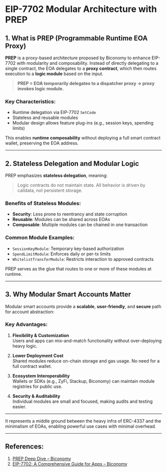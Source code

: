 # EIP-7702 Modular Architecture with PREP

## 1. What is PREP (Programmable Runtime EOA Proxy)

**PREP** is a proxy-based architecture proposed by Biconomy to enhance EIP-7702 with modularity and composability. Instead of directly delegating to a single contract, the EOA delegates to a **proxy contract**, which then routes execution to a **logic module** based on the input.

> **PREP = EOA temporarily delegates to a dispatcher proxy → proxy invokes logic module.**

### Key Characteristics:
- Runtime delegation via EIP-7702 `SetCode`  
- Stateless and reusable modules  
- Modular design allows feature plug-ins (e.g., session keys, spending limits)

This enables **runtime composability** without deploying a full smart contract wallet, preserving the EOA address.

---

## 2. Stateless Delegation and Modular Logic

PREP emphasizes **stateless delegation**, meaning:

> Logic contracts do not maintain state. All behavior is driven by calldata, not persistent storage.

### Benefits of Stateless Modules:
- **Security**: Less prone to reentrancy and state corruption  
- **Reusable**: Modules can be shared across EOAs  
- **Composable**: Multiple modules can be chained in one transaction  

### Common Module Examples:
- `SessionKeyModule`: Temporary key-based authorization  
- `SpendLimitModule`: Enforces daily or per-tx limits  
- `WhitelistTransferModule`: Restricts interaction to approved contracts

PREP serves as the glue that routes to one or more of these modules at runtime.

---

## 3. Why Modular Smart Accounts Matter

Modular smart accounts provide a **scalable**, **user-friendly**, and **secure** path for account abstraction:

### Key Advantages:
1. **Flexibility & Customization**  
   Users and apps can mix-and-match functionality without over-deploying heavy logic.

2. **Lower Deployment Cost**  
   Shared modules reduce on-chain storage and gas usage. No need for a full contract wallet.

3. **Ecosystem Interoperability**  
   Wallets or SDKs (e.g., ZyFi, Stackup, Biconomy) can maintain module registries for public use.

4. **Security & Auditability**  
   Individual modules are small and focused, making audits and testing easier.

---


It represents a middle ground between the heavy infra of ERC-4337 and the minimalism of EOAs, enabling powerful use cases with minimal overhead.

---

## References:
1. [PREP Deep Dive – Biconomy](https://blog.biconomy.io/prep-deep-dive/)
2. [EIP-7702: A Comprehensive Guide for Apps – Biconomy](https://blog.biconomy.io/a-comprehensive-eip-7702-guide-for-apps/)